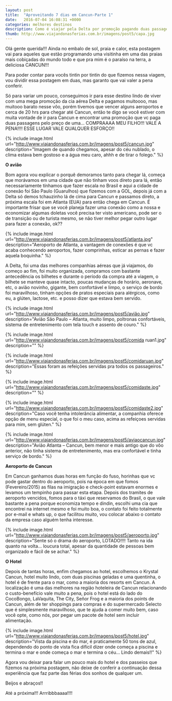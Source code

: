 ```yaml
---
layout: post
title:  "Aproveitando 7 dias em Cancun-Parte 1"
date:   2016-07-04 16:08:31 +0000
categories: melhores destinos
description: Como é viajar pela Delta por promoção pagando duas passagens por uma, e o Krystal Cancun sem incluir refeições vale pena?
thumb: http://www.viajandonasferias.com.br/imagens/post5/capa.jpg
---
```


Olá gente querida!!! Ainda no embalo de sol, praia e calor, esta postagem vai para aqueles que estão programando uma visitinha em uma das praias mais cobiçadas do mundo todo e que pra mim é o paraíso na terra, a deliciosa CANCUN!!!

Para poder contar para vocês tintin por tintin do que fizemos nessa viagem, vou dividir essa postagem em duas, mas garanto que vai valer a pena conferir.

Só para variar um pouco, conseguimos ir para esse destino lindo de viver com uma mega promoção da cia aérea Delta e pagamos muitoooo, mas muitooo barato nesse vôo, porém tivemos que vencer alguns aeroportos e cerca de 20 hrs para chegar até Cancun, então te digo se você estiver com muita vontade de ir para Cancun e encontrar uma promoção que vc paga duas passagens pelo preço de uma... COMPRAAAA MEU FILHO!!! VALE A PENA!!!! ESSE LUGAR VALE QUALQUER ESFORÇO!!

{% include image.html url="http://www.viajandonasferias.com.br/imagens/post5/cancun.jpg" description="Imagem de quando chegamos, apesar do céu nublado, o clima estava bem gostoso e a água meu caro, ahhh e de tirar o folego." %}

**O avião**

Bom agora vou explicar o porquê demoramos tanto para chegar lá, começa que morávamos em uma cidade que não tinham voos direto para lá, então necessariamente tínhamos que fazer escala no Brasil e aqui a cidade de conexão foi São Paulo (Guarulhos) que fizemos com a GOL, depois já com a Delta só demos tchauzinho lá de cima para Cancun e passamos direto, a próxima escala foi em Atlanta (EUA) para então chega em Cancun. É importante frisar que se você planeja fazer uma conexão como a nossa e economizar algumas doletas você precisa ter visto americano, pode ser o de transição ou de turista mesmo, se não tiver melhor pegar outro lugar para fazer a conexão, ok??

{% include image.html url="http://www.viajandonasferias.com.br/imagens/post5/atlanta.jpg" description="Aeroporto de Atlanta, a vantagem de conexões é que vc acaba conhecendo aeroportos, fazer comprinhas, esticar as pernas e fazer aquela boquinha." %}

A Delta, foi uma das melhores companhias aéreas que já viajamos, do começo ao fim, foi muito organizada, compramos com bastante antecedência os bilhetes e durante o período da compra até a viagem, o bilhete se manteve quase intacto, poucas mudanças de horário, aeronave, etc, o avião novinho, gigante, bem confortável e limpo, o serviço de bordo foi maravilhoso, tinham opções de pratos especiais para alérgicos, como eu, a glúten, lactose, etc. e posso dizer que estava bem servido.

{% include image.html url="http://www.viajandonasferias.com.br/imagens/post5/avião.jpg" description="Avião São Paulo – Atlanta, muito limpo, poltronas confortáveis, sistema de entretenimento com tela touch e assento de couro." %}

{% include image.html url="http://www.viajandonasferias.com.br/imagens/post5/comida ruan1.jpg" description="" %}

{% include image.html url="http://www.viajandonasferias.com.br/imagens/post5/comidaruan.jpg" description="Essas foram as refeições servidas pra todos os passageiros." %}

{% include image.html url="http://www.viajandonasferias.com.br/imagens/post5/comidaste.jpg" description="" %}

{% include image.html url="http://www.viajandonasferias.com.br/imagens/post5/comidaste2.jpg" description="Caso você tenha intolerância alimentar, a companhia oferece opção de menu especial, o que foi o meu caso, acima as refeiçoes servidas para mim, sem glúten." %}

{% include image.html url="http://www.viajandonasferias.com.br/imagens/post5/aviaocancun.jpg" description="Avião Atlanta – Cancun, bem menor e mais antigo que do vôo anterior, não tinha sistema de entretenimento, mas era confortável e tinha serviço de bordo." %}

**Aeroporto de Cancun**

 Em Cancun ganhamos duas horas em função do fuso, horinhas que vc pode gastar dentro do aeroporto, pois na época em que fomos (Fevereiro/2015) as filas na imigração e check-point estavam enormes e levamos um tempinho para passar esta etapa. Depois dos tramites de aeroporto vencidos, fomos para o táxi que reservamos do Brasil, o que vale bastante a pena porque economiza tempo e dindin, escolhi uma cia que encontrei na internet mesmo e foi muito boa, o contato foi feito totalmente por e-mail e whats up, o que facilitou muito, vou colocar abaixo o contato da empresa caso alguém tenha interesse.
 
{% include image.html url="http://www.viajandonasferias.com.br/imagens/post5/aeroporto.jpg" description="Sente só o drama do aeroporto, LOTADO!!!! Tanto na ida quanto na volta... loucura total, apesar da quantidade de pessoas bem organizado e fácil de se achar." %}
 
**O Hotel**

Depois de tantas horas, enfim chegamos ao hotel, escolhemos o Krystal Cancun, hotel muito lindo, com duas piscinas geladas e uma quentinha, o hotel é de frente para o mar, como a maioria dos resorts em Cancun. A localização é uma das melhores na região hoteleira de Cancun relacionando o custo-benefício vale muito a pena, pois o hotel está do lado do CocoBongo, LaVaquita, The City, Señor Frog e a maioria dos points de Cancun, além de ter shoppings para compras e do supermercado Selecto que é simplesmente maravilhoso, que te ajuda a comer muito bem, caso você opte, como nós, por pegar um pacote de hotel sem incluir alimentação. 

{% include image.html url="http://www.viajandonasferias.com.br/imagens/post5/hotel.jpg" description="Vista da piscina e do mar, é praticamente 50 tons de azul, dependendo do ponto de vista fica difícil dizer onde começa a piscina e termina o mar e onde começa o mar e termina o céu... Lindo demais!!" %}

Agora vou deixar para falar um pouco mais do hotel e dos passeios que fizemos na próxima postagem, não deixe de conferir a continuação dessa experiência que faz parte das férias dos sonhos de qualquer um.

Beijos e abraços!!

Até a próxima!!! Arrribbbaaaa!!!! 
